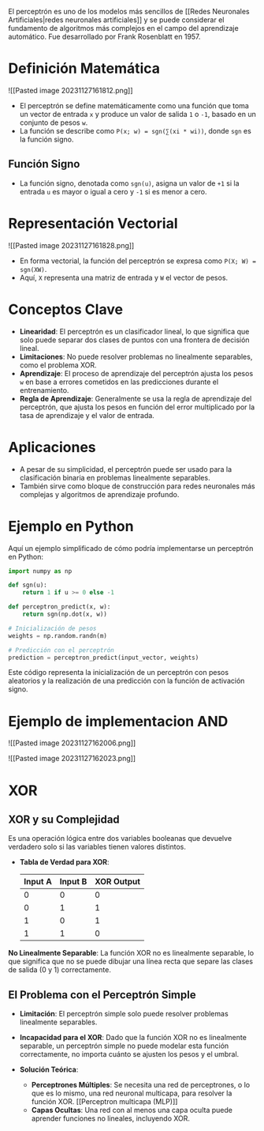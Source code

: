
El perceptrón es uno de los modelos más sencillos de [[Redes Neuronales Artificiales|redes neuronales artificiales]] y se puede considerar el fundamento de algoritmos más complejos en el campo del aprendizaje automático. Fue desarrollado por Frank Rosenblatt en 1957.

# Definición Matemática

![[Pasted image 20231127161812.png]]

- El perceptrón se define matemáticamente como una función que toma un vector de entrada `x` y produce un valor de salida `1` o `-1`, basado en un conjunto de pesos `w`.
- La función se describe como `P(x; w) = sgn(∑(xi * wi))`, donde `sgn` es la función signo.

## Función Signo

- La función signo, denotada como `sgn(u)`, asigna un valor de `+1` si la entrada `u` es mayor o igual a cero y `-1` si es menor a cero.

# Representación Vectorial

![[Pasted image 20231127161828.png]]
- En forma vectorial, la función del perceptrón se expresa como `P(X; W) = sgn(XW)`.
- Aquí, `X` representa una matriz de entrada y `W` el vector de pesos.

# Conceptos Clave

- **Linearidad**: El perceptrón es un clasificador lineal, lo que significa que solo puede separar dos clases de puntos con una frontera de decisión lineal.
- **Limitaciones**: No puede resolver problemas no linealmente separables, como el problema XOR.
- **Aprendizaje**: El proceso de aprendizaje del perceptrón ajusta los pesos `w` en base a errores cometidos en las predicciones durante el entrenamiento.
- **Regla de Aprendizaje**: Generalmente se usa la regla de aprendizaje del perceptrón, que ajusta los pesos en función del error multiplicado por la tasa de aprendizaje y el valor de entrada.

# Aplicaciones

- A pesar de su simplicidad, el perceptrón puede ser usado para la clasificación binaria en problemas linealmente separables.
- También sirve como bloque de construcción para redes neuronales más complejas y algoritmos de aprendizaje profundo.

# Ejemplo en Python

Aquí un ejemplo simplificado de cómo podría implementarse un perceptrón en Python:

```python
import numpy as np

def sgn(u):
    return 1 if u >= 0 else -1

def perceptron_predict(x, w):
    return sgn(np.dot(x, w))

# Inicialización de pesos
weights = np.random.randn(m)

# Predicción con el perceptrón
prediction = perceptron_predict(input_vector, weights)
```

Este código representa la inicialización de un perceptrón con pesos aleatorios y la realización de una predicción con la función de activación signo.

# Ejemplo de implementacion AND

![[Pasted image 20231127162006.png]]

![[Pasted image 20231127162023.png]]


# XOR

## XOR y su Complejidad

Es una operación lógica entre dos variables booleanas que devuelve verdadero solo si las variables tienen valores distintos.

- **Tabla de Verdad para XOR**:
  
  |  Input A | Input B | XOR Output |
  |---------|---------|------------|
  | 0       | 0       | 0          |
  | 0       | 1       | 1          |
  | 1       | 0       | 1          |
  | 1       | 1       | 0          |

**No Linealmente Separable**: La función XOR no es linealmente separable, lo que significa que no se puede dibujar una línea recta que separe las clases de salida (0 y 1) correctamente.

## El Problema con el Perceptrón Simple

- **Limitación**: El perceptrón simple solo puede resolver problemas linealmente separables.

- **Incapacidad para el XOR**: Dado que la función XOR no es linealmente separable, un perceptrón simple no puede modelar esta función correctamente, no importa cuánto se ajusten los pesos y el umbral.

- **Solución Teórica**:
  - **Perceptrones Múltiples**: Se necesita una red de perceptrones, o lo que es lo mismo, una red neuronal multicapa, para resolver la función XOR. [[Perceptron multicapa (MLP)]]
  - **Capas Ocultas**: Una red con al menos una capa oculta puede aprender funciones no lineales, incluyendo XOR.